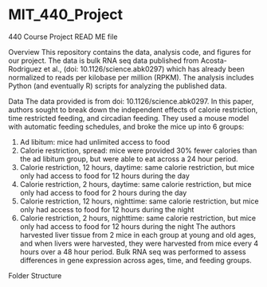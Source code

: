 # MIT_440_Project
440 Course Project
READ ME file

Overview
This repository contains the data, analysis code, and figures for our project. The data is bulk RNA seq data published from Acosta-Rodriguez et al., (doi: 10.1126/science.abk0297) which has already been normalized to reads per kilobase per million (RPKM). The analysis includes Python (and eventually R) scripts for analyzing the published data. 

Data
The data provided is from doi: 10.1126/science.abk0297. In this paper, authors sought to break down the independent effects of calorie restriction, time restricted feeding, and circadian feeding. They used a mouse model with automatic feeding schedules, and broke the mice up into 6 groups:
1.	Ad libitum: mice had unlimited access to food
2.	Calorie restriction, spread: mice were provided 30% fewer calories than the ad libitum group, but were able to eat across a 24 hour period.
3.	Calorie restriction, 12 hours, daytime: same calorie restriction, but mice only had access to food for 12 hours during the day
4.	Calorie restriction, 2 hours, daytime: same calorie restriction, but mice only had access to food for 2 hours during the day
5.	Calorie restriction, 12 hours, nighttime: same calorie restriction, but mice only had access to food for 12 hours during the night
6.	Calorie restriction, 2 hours, nighttime: same calorie restriction, but mice only had access to food for 12 hours during the night
The authors harvested liver tissue from 2 mice in each group at young and old ages, and when livers were harvested, they were harvested from mice every 4 hours over a 48 hour period. Bulk RNA seq was performed to assess differences in gene expression across ages, time, and feeding groups.

Folder Structure
